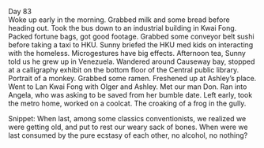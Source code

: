 Day 83  
Woke up early in the morning. Grabbed milk and some bread before heading out. Took the bus down to an industrial building in Kwai Fong. Packed fortune bags, got good footage. Grabbed some conveyor belt sushi before taking a taxi to HKU. Sunny briefed the HKU med kids on interacting with the homeless. Microgestures have big effects. Afternoon tea, Sunny told us he grew up in Venezuela. Wandered around Causeway bay, stopped at a calligraphy exhibit on the bottom floor of the Central public library. Portrait of a monkey. Grabbed some ramen. Freshened up at Ashley’s place. Went to Lan Kwai Fong with Olger and Ashley. Met our man Don. Ran into Angela, who was asking to be saved from her bumble date. Left early, took the metro home, worked on a coolcat. The croaking of a frog in the gully.

Snippet: When last, among some classics conventionists, we realized we were getting old, and put to rest our weary sack of bones. When were we last consumed by the pure ecstasy of each other, no alcohol, no nothing?